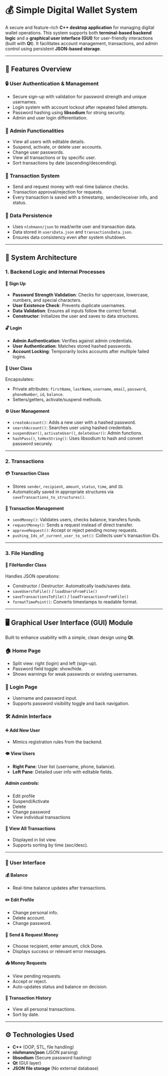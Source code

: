# 💰 Simple Digital Wallet System

A secure and feature-rich **C++ desktop application** for managing digital wallet operations. This system supports both **terminal-based backend logic** and a **graphical user interface (GUI)** for user-friendly interactions (built with **Qt**). It facilitates account management, transactions, and admin control using persistent **JSON-based storage**.

---

## 📌 Features Overview

### 🔒 User Authentication & Management
- Secure sign-up with validation for password strength and unique usernames.
- Login system with account lockout after repeated failed attempts.
- Password hashing using **libsodium** for strong security.
- Admin and user login differentiation.

### 👤 Admin Functionalities
- View all users with editable details.
- Suspend, activate, or delete user accounts.
- Change user passwords.
- View all transactions or by specific user.
- Sort transactions by date (ascending/descending).

### 💸 Transaction System
- Send and request money with real-time balance checks.
- Transaction approval/rejection for requests.
- Every transaction is saved with a timestamp, sender/receiver info, and status.

### 🧾 Data Persistence
- Uses `nlohmann/json` to read/write user and transaction data.
- Data stored in `usersData.json` and `transactionsData.json`.
- Ensures data consistency even after system shutdown.

---

## 🧠 System Architecture

### 1. Backend Logic and Internal Processes

#### 🔐 Sign Up
- **Password Strength Validation**: Checks for uppercase, lowercase, numbers, and special characters.
- **User Existence Check**: Prevents duplicate usernames.
- **Data Validation**: Ensures all inputs follow the correct format.
- **Constructor**: Initializes the user and saves to data structures.

#### 🔓 Login
- **Admin Authentication**: Verifies against admin credentials.
- **User Authentication**: Matches stored hashed passwords.
- **Account Locking**: Temporarily locks accounts after multiple failed logins.

#### 👤 User Class
Encapsulates:
- Private attributes: `firstName`, `lastName`, `username`, `email`, `password`, `phoneNumber`, `id`, `balance`.
- Setters/getters, activate/suspend methods.

#### ⚙️ User Management
- `createAccount()`: Adds a new user with a hashed password.
- `searchAccount()`: Searches user using hashed credentials.
- `suspendUser()`, `activateUser()`, `deleteUser()`: Admin functions.
- `hashPass()`, `toHexString()`: Uses libsodium to hash and convert password securely.

---

### 2. Transactions

#### 💳 Transaction Class
- Stores `sender`, `recipient`, `amount`, `status`, `time`, and `ID`.
- Automatically saved in appropriate structures via `saveTransactions_to_structures()`.

#### 🔁 Transaction Management
- `sendMoney()`: Validates users, checks balance, transfers funds.
- `requestMoney()`: Sends a request instead of direct transfer.
- `approveRequest()`: Accept or reject pending money requests.
- `pushing_Ids_of_current_user_to_set()`: Collects user's transaction IDs.

---

### 3. File Handling

#### 📁 FileHandler Class
Handles JSON operations:
- Constructor / Destructor: Automatically loads/saves data.
- `saveUsersToFile()` / `loadUsersFromFile()`
- `saveTransactionsToFile()` / `loadTransactionsFromFile()`
- `formatTimePoint()`: Converts timestamps to readable format.

---

## 🖥️ Graphical User Interface (GUI) Module

Built to enhance usability with a simple, clean design using **Qt**.

### 🏠 Home Page
- Split view: right (login) and left (sign-up).
- Password field toggle: show/hide.
- Shows warnings for weak passwords or existing usernames.

### 🔐 Login Page
- Username and password input.
- Supports password visibility toggle and back navigation.

### 🛠 Admin Interface

#### ➕ Add New User
- Mimics registration rules from the backend.

#### 👁 View Users
- **Right Pane**: User list (username, phone, balance).
- **Left Pane**: Detailed user info with editable fields.

##### Admin controls:
- Edit profile
- Suspend/Activate
- Delete
- Change password
- View individual transactions

#### 📜 View All Transactions
- Displayed in list view.
- Supports sorting by time (asc/desc).

---

### 👤 User Interface

#### 💰 Balance
- Real-time balance updates after transactions.

#### ✏️ Edit Profile
- Change personal info.
- Delete account.
- Change password.

#### 💸 Send & Request Money
- Choose recipient, enter amount, click Done.
- Displays success or relevant error messages.

#### 📥 Money Requests
- View pending requests.
- Accept or reject.
- Auto-updates status and balance on decision.

#### 📄 Transaction History
- View all personal transactions.
- Sort by date.

---

## ⚙️ Technologies Used

- **C++** (OOP, STL, file handling)
- **nlohmann/json** (JSON parsing)
- **libsodium** (Secure password hashing)
- **Qt** (GUI layer)
- **JSON file storage** (No external database)
